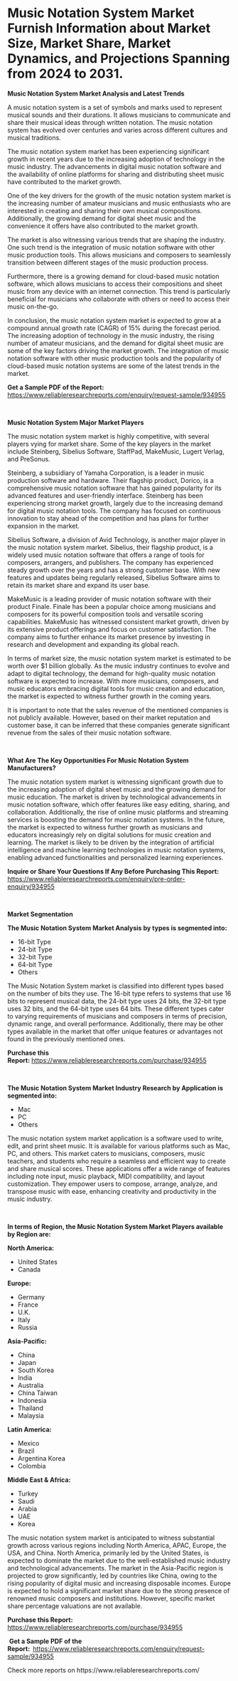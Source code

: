 <p><h1>Music Notation System Market Furnish Information about Market Size, Market Share, Market Dynamics, and Projections Spanning from 2024 to 2031.</h1></p><p><strong>Music Notation System Market Analysis and Latest Trends</strong></p>
<p><p>A music notation system is a set of symbols and marks used to represent musical sounds and their durations. It allows musicians to communicate and share their musical ideas through written notation. The music notation system has evolved over centuries and varies across different cultures and musical traditions.</p><p>The music notation system market has been experiencing significant growth in recent years due to the increasing adoption of technology in the music industry. The advancements in digital music notation software and the availability of online platforms for sharing and distributing sheet music have contributed to the market growth.</p><p>One of the key drivers for the growth of the music notation system market is the increasing number of amateur musicians and music enthusiasts who are interested in creating and sharing their own musical compositions. Additionally, the growing demand for digital sheet music and the convenience it offers have also contributed to the market growth.</p><p>The market is also witnessing various trends that are shaping the industry. One such trend is the integration of music notation software with other music production tools. This allows musicians and composers to seamlessly transition between different stages of the music production process.</p><p>Furthermore, there is a growing demand for cloud-based music notation software, which allows musicians to access their compositions and sheet music from any device with an internet connection. This trend is particularly beneficial for musicians who collaborate with others or need to access their music on-the-go.</p><p>In conclusion, the music notation system market is expected to grow at a compound annual growth rate (CAGR) of 15% during the forecast period. The increasing adoption of technology in the music industry, the rising number of amateur musicians, and the demand for digital sheet music are some of the key factors driving the market growth. The integration of music notation software with other music production tools and the popularity of cloud-based music notation systems are some of the latest trends in the market.</p></p>
<p><strong>Get a Sample PDF of the Report:&nbsp;</strong> <a href="https://www.reliableresearchreports.com/enquiry/request-sample/934955">https://www.reliableresearchreports.com/enquiry/request-sample/934955</a></p>
<p>&nbsp;</p>
<p><strong>Music Notation System Major Market Players</strong></p>
<p><p>The music notation system market is highly competitive, with several players vying for market share. Some of the key players in the market include Steinberg, Sibelius Software, StaffPad, MakeMusic, Lugert Verlag, and PreSonus.</p><p>Steinberg, a subsidiary of Yamaha Corporation, is a leader in music production software and hardware. Their flagship product, Dorico, is a comprehensive music notation software that has gained popularity for its advanced features and user-friendly interface. Steinberg has been experiencing strong market growth, largely due to the increasing demand for digital music notation tools. The company has focused on continuous innovation to stay ahead of the competition and has plans for further expansion in the market.</p><p>Sibelius Software, a division of Avid Technology, is another major player in the music notation system market. Sibelius, their flagship product, is a widely used music notation software that offers a range of tools for composers, arrangers, and publishers. The company has experienced steady growth over the years and has a strong customer base. With new features and updates being regularly released, Sibelius Software aims to retain its market share and expand its user base.</p><p>MakeMusic is a leading provider of music notation software with their product Finale. Finale has been a popular choice among musicians and composers for its powerful composition tools and versatile scoring capabilities. MakeMusic has witnessed consistent market growth, driven by its extensive product offerings and focus on customer satisfaction. The company aims to further enhance its market presence by investing in research and development and expanding its global reach.</p><p>In terms of market size, the music notation system market is estimated to be worth over $1 billion globally. As the music industry continues to evolve and adapt to digital technology, the demand for high-quality music notation software is expected to increase. With more musicians, composers, and music educators embracing digital tools for music creation and education, the market is expected to witness further growth in the coming years.</p><p>It is important to note that the sales revenue of the mentioned companies is not publicly available. However, based on their market reputation and customer base, it can be inferred that these companies generate significant revenue from the sales of their music notation software.</p></p>
<p>&nbsp;</p>
<p><strong>What Are The Key Opportunities For Music Notation System Manufacturers?</strong></p>
<p><p>The music notation system market is witnessing significant growth due to the increasing adoption of digital sheet music and the growing demand for music education. The market is driven by technological advancements in music notation software, which offer features like easy editing, sharing, and collaboration. Additionally, the rise of online music platforms and streaming services is boosting the demand for music notation systems. In the future, the market is expected to witness further growth as musicians and educators increasingly rely on digital solutions for music creation and learning. The market is likely to be driven by the integration of artificial intelligence and machine learning technologies in music notation systems, enabling advanced functionalities and personalized learning experiences.</p></p>
<p><strong>Inquire or Share Your Questions If Any Before Purchasing This Report:</strong> <a href="https://www.reliableresearchreports.com/enquiry/pre-order-enquiry/934955">https://www.reliableresearchreports.com/enquiry/pre-order-enquiry/934955</a></p>
<p>&nbsp;</p>
<p><strong>Market Segmentation</strong></p>
<p><strong>The Music Notation System Market Analysis by types is segmented into:</strong></p>
<p><ul><li>16-bit Type</li><li>24-bit Type</li><li>32-bit Type</li><li>64-bit Type</li><li>Others</li></ul></p>
<p><p>The Music Notation System market is classified into different types based on the number of bits they use. The 16-bit type refers to systems that use 16 bits to represent musical data, the 24-bit type uses 24 bits, the 32-bit type uses 32 bits, and the 64-bit type uses 64 bits. These different types cater to varying requirements of musicians and composers in terms of precision, dynamic range, and overall performance. Additionally, there may be other types available in the market that offer unique features or advantages not found in the previously mentioned ones.</p></p>
<p><strong>Purchase this Report:&nbsp;</strong><a href="https://www.reliableresearchreports.com/purchase/934955">https://www.reliableresearchreports.com/purchase/934955</a></p>
<p>&nbsp;</p>
<p><strong>The Music Notation System Market Industry Research by Application is segmented into:</strong></p>
<p><ul><li>Mac</li><li>PC</li><li>Others</li></ul></p>
<p><p>The music notation system market application is a software used to write, edit, and print sheet music. It is available for various platforms such as Mac, PC, and others. This market caters to musicians, composers, music teachers, and students who require a seamless and efficient way to create and share musical scores. These applications offer a wide range of features including note input, music playback, MIDI compatibility, and layout customization. They empower users to compose, arrange, analyze, and transpose music with ease, enhancing creativity and productivity in the music industry.</p></p>
<p>&nbsp;</p>
<p><strong>In terms of Region, the Music Notation System Market Players available by Region are:</strong></p>
<p>
    <p> <strong> North America: </strong>
        <ul>
            <li>United States</li>
            <li>Canada</li>
        </ul>
        </p> 
    <p> <strong> Europe: </strong>
        <ul>
            <li>Germany</li>
            <li>France</li>
            <li>U.K.</li>
            <li>Italy</li>
            <li>Russia</li>
        </ul>
        </p> 
    <p> <strong> Asia-Pacific: </strong>
        <ul>
            <li>China</li>
            <li>Japan</li>
            <li>South Korea</li>
            <li>India</li>
            <li>Australia</li>
            <li>China Taiwan</li>
            <li>Indonesia</li>
            <li>Thailand</li>
            <li>Malaysia</li>
        </ul>
        </p> 
    <p> <strong> Latin America: </strong>
        <ul>
            <li>Mexico</li>
            <li>Brazil</li>
            <li>Argentina Korea</li>
            <li>Colombia</li>
        </ul>
        </p> 
    <p> <strong> Middle East & Africa: </strong>
        <ul>
            <li>Turkey</li>
            <li>Saudi</li>
            <li>Arabia</li>
            <li>UAE</li>
            <li>Korea</li>
        </ul>
    </p>
    </p>
<p><p>The music notation system market is anticipated to witness substantial growth across various regions including North America, APAC, Europe, the USA, and China. North America, primarily led by the United States, is expected to dominate the market due to the well-established music industry and technological advancements. The market in the Asia-Pacific region is projected to grow significantly, led by countries like China, owing to the rising popularity of digital music and increasing disposable incomes. Europe is expected to hold a significant market share due to the strong presence of renowned music composers and institutions. However, specific market share percentage valuations are not available.</p></p>
<p><strong>Purchase this Report: </strong><a href="https://www.reliableresearchreports.com/purchase/934955">https://www.reliableresearchreports.com/purchase/934955</a></p>
<p>&nbsp;<strong>Get a Sample PDF of the Report:&nbsp;&nbsp;</strong><a href="https://www.reliableresearchreports.com/enquiry/request-sample/934955">https://www.reliableresearchreports.com/enquiry/request-sample/934955</a></p>
<p><strong></strong></p>
<p>Check more reports on https://www.reliableresearchreports.com/</p>